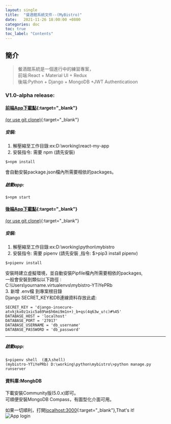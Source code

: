 ```yaml
---
layout: single
title:  "餐酒館系統文件--(MyBistro)"
date:   2021-11-26 18:00:00 +0800
categories: doc
toc: true
toc_label: "Contents"
---
```


## 簡介
> 餐酒館系統是一個進行中的練習專案，  
> 前端:React + Material UI + Redux  
> 後端:Python + Django + MongoDB +JWT Authenticatioon  

### V1.0-alpha release: 
#### [前端App下載點](https://github.com/vuzzil/react-my-app/archive/refs/tags/v1.0-alpha.zip){:target="_blank"}  
[(or use git clone)](https://github.com/vuzzil/react-my-app){:target="_blank"}  
##### 安裝:  
1. 解壓縮至工作目錄:ex:D:\working\react-my-app  
2. 安裝指令: 需要 npm (請先安裝)  
```shell
$>npm install
```
會自動安裝package.json檔內所需要相依的packages。

##### 啟動app:
```shell
$>npm start
```

#### [後端App下載點](https://github.com/vuzzil/mybistro/archive/refs/tags/v1.0-alpha.zip){:target="_blank"}  
[(or use git clone)](https://github.com/vuzzil/mybistro){:target="_blank"}   

##### 安裝:  
1. 解壓縮至工作目錄:ex:D:\working\python\mybistro  
2. 安裝指令: 需要 pipenv (請先安裝 ,指令: $>pip3 install pipenv)  
```shell
$>pipenv install
```
安裝時建立虛擬環境，並自動安裝Pipfile檔內所需要相依的packages,  
一般會安裝到類似以下路徑 :  
C:\Users\yourname\.virtualenvs\mybistro-YTiYePRb  
3. 新增 .env檔 到專案根目錄  
Django SECRET_KEY和DB連線資料存放此處:  

```
SECRET_KEY = 'django-insecure-atvkjkx0z1xic5a69%m$h6mi9m1n+)_b+qs(4q63w_u!c)#%45'  
DATABASE_HOST = 'localhost'
DATABASE_PORT = '27017'
DATABASE_USERNAME = 'db_username'
DATABASE_PASSWORD = 'db_password'
```

--------------------------------------------------------------------------------  
##### 啟動app:  
```shell
$>pipenv shell  (進入shell)
(mybistro-YTiYePRb) D:\working\python\mybistro\>python manage.py runserver
```

#### 資料庫:MongbDB  
下載安裝Community版(5.0.x)即可。  
可順便安裝MongoDB Compass，有圖型化介面可用。  

如果一切順利，打開[localhost:3000](https://localhost:3000){:target="_blank"},That's it!     
![App login](../../assets/images/BistroApp.01.jpg "Bistro App login")